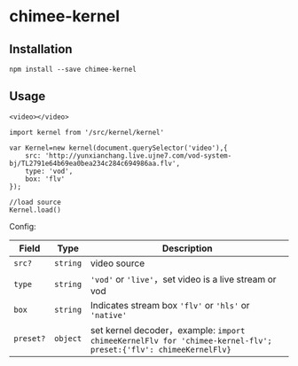 # chimee-kernel

## Installation
```
npm install --save chimee-kernel
```
## Usage
```
<video></video>

import kernel from '/src/kernel/kernel'

var Kernel=new kernel(document.querySelector('video'),{
    src: 'http://yunxianchang.live.ujne7.com/vod-system-bj/TL2791e64b69ea0bea234c284c694986aa.flv',
    type: 'vod',
    box: 'flv'
});

//load source
Kernel.load()

```

Config:

Field | Type | Description
---|---|---
`src?` | `string` | video source
`type` | `string` | `'vod'` or `'live'`，set video is a live stream or vod
`box` | `string` | Indicates stream box `'flv'` or `'hls'` or `'native'`
`preset?`| `object`| set kernel decoder，example: `import chimeeKernelFlv for 'chimee-kernel-flv'; preset:{'flv': chimeeKernelFlv}`
